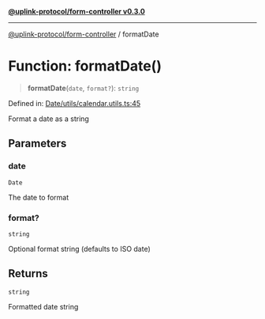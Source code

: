 [**@uplink-protocol/form-controller v0.3.0**](../README.md)

***

[@uplink-protocol/form-controller](../globals.md) / formatDate

# Function: formatDate()

> **formatDate**(`date`, `format?`): `string`

Defined in: [Date/utils/calendar.utils.ts:45](https://github.com/jmkcoder/uplink-protocol-calendar/blob/c7c94af75a3a7e438811c9ee3008f982792d2fb8/src/Date/utils/calendar.utils.ts#L45)

Format a date as a string

## Parameters

### date

`Date`

The date to format

### format?

`string`

Optional format string (defaults to ISO date)

## Returns

`string`

Formatted date string
